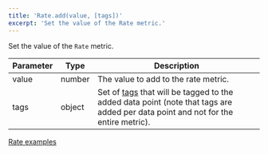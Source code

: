 ```yaml
---
title: 'Rate.add(value, [tags])'
excerpt: 'Set the value of the Rate metric.'
---
```


Set the value of the `Rate` metric.

| Parameter | Type   | Description                                                                                                                                                   |
| --------- | ------ | ------------------------------------------------------------------------------------------------------------------------------------------------------------- |
| value     | number | The value to add to the rate metric.                                                                                                                          |
| tags      | object | Set of [tags](/using-k6/tags-and-groups) that will be tagged to the added data point (note that tags are added per data point and not for the entire metric). |

[Rate examples](/v0.32/javascript-api/k6-metrics/rate#examples)
